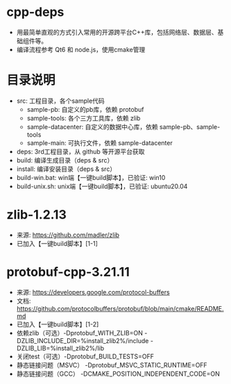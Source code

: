 # cpp-deps
- 用最简单直观的方式引入常用的开源跨平台C++库，包括网络层、数据层、基础组件等。
- 编译流程参考 Qt6 和 node.js，使用cmake管理

# 目录说明
- src: 工程目录，各个sample代码
    - sample-pb: 自定义的pb库，依赖 protobuf
    - sample-tools: 各个三方工具库，依赖 zlib
    - sample-datacenter: 自定义的数据中心库，依赖 sample-pb、sample-tools
    - sample-main: 可执行文件，依赖 sample-datacenter
- deps: 3rd工程目录，从 github 等开源平台获取
- build: 编译生成目录（deps & src）
- install: 编译安装目录（deps & src）
- build-win.bat: win端【一键build脚本】，已验证: win10
- build-unix.sh: unix端【一键build脚本】，已验证: ubuntu20.04

# zlib-1.2.13
- 来源: https://github.com/madler/zlib
- 已加入【一键build脚本】[1-1]

# protobuf-cpp-3.21.11
- 来源: https://developers.google.com/protocol-buffers
- 文档: https://github.com/protocolbuffers/protobuf/blob/main/cmake/README.md
- 已加入【一键build脚本】[1-2]
- 依赖zlib（可选）-Dprotobuf_WITH_ZLIB=ON -DZLIB_INCLUDE_DIR=%install_zlib2%/include -DZLIB_LIB=%install_zlib2%/lib
- 关闭test（可选）-Dprotobuf_BUILD_TESTS=OFF
- 静态链接问题（MSVC） -Dprotobuf_MSVC_STATIC_RUNTIME=OFF
- 静态链接问题（GCC） -DCMAKE_POSITION_INDEPENDENT_CODE=ON
